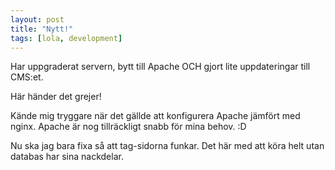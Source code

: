 ```yaml
---
layout: post
title: "Nytt!"
tags: [lola, development]
---
```


Har uppgraderat servern, bytt till Apache OCH gjort lite uppdateringar till CMS:et.

Här händer det grejer!

Kände mig tryggare när det gällde att konfigurera Apache jämfört med nginx. 
Apache är nog tillräckligt snabb för mina behov. :D

Nu ska jag bara fixa så att tag-sidorna funkar. Det här med att köra helt utan databas har sina nackdelar.